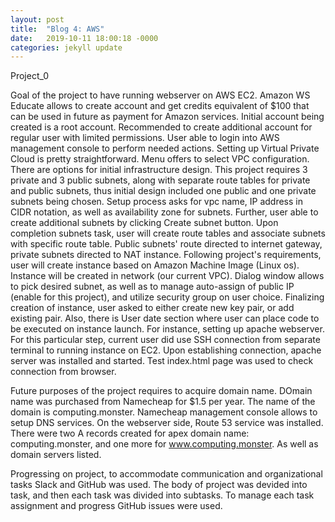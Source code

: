 ```yaml
---
layout: post
title:  "Blog 4: AWS"
date:   2019-10-11 18:00:18 -0000
categories: jekyll update
---
```

Project_0

Goal of the project to have running webserver on AWS EC2. Amazon WS Educate allows to create account and get credits equivalent of $100 that can be used in future as payment for Amazon services. Initial account being created is a root account. Recommended to create additional account for regular user with limited permissions. User able to login into AWS management console to perform needed actions. Setting up Virtual Private Cloud is pretty straightforward. Menu offers to select VPC configuration. There are options for initial infrastructure design. This project requires 3 private and 3 public subnets, along with separate route tables for private and public subnets, thus initial design included one public and one private subnets being chosen. Setup process asks for vpc name, IP address in CIDR notation, as well as availability zone for subnets. Further, user able to create additional subnets by clicking Create subnet button. Upon completion subnets task, user will create route tables and associate subnets with specific route table. Public subnets' route directed to internet gateway, private subnets directed to NAT instance. Following project's requirements, user will create instance based on Amazon Machine Image (Linux os). Instance will be created in network (our current VPC). Dialog window allows to pick desired subnet, as well as to manage auto-assign of public IP (enable for this project), and utilize security group on user choice. Finalizing creation of instance, user asked to either create new key pair, or add existing pair. Also, there is User date section where user can place code to be executed on instance launch. For instance, setting up apache webserver. For this particular step, current user did use SSH connection from separate terminal to running instance on EC2. Upon establishing connection, apache server was installed and started. Test index.html page was used to check connection from browser.

Future purposes of the project requires to acquire domain name. DOmain name was purchased from Namecheap for $1.5 per year. The name of the domain is computing.monster. Namecheap management console allows to setup DNS services. On the webserver side, Route 53 service was installed. There were two A records created for apex domain name: computing.monster, and one more for www.computing.monster. As well as domain servers listed.

Progressing on project, to accommodate communication and organizational tasks Slack and GitHub was used. The body of project was devided into task, and then each task was divided into subtasks. To manage each task assignment and progress GitHub issues were used.  




[jekyll-docs]: https://jekyllrb.com/docs/home
[jekyll-gh]:   https://github.com/jekyll/jekyll
[jekyll-talk]: https://talk.jekyllrb.com/
